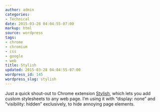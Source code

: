 ```yaml
---
author: admin
categories:
- Technical
date: 2015-03-28 04:04:55-07:00
markup: html
source: wordpress
tags:
- chrome
- chromium
- css
- google
- web
title: Stylish
updated: 2015-03-28 04:04:55-07:00
wordpress_id: 145
wordpress_slug: stylish
---
```

Just a quick shout-out to Chrome extension [Stylish][1], which lets you add custom stylesheets to any web page. I’m using it with “display: none” and “visibility: hidden” exclusively, to hide annoying page elements.

[1]: https://chrome.google.com/webstore/detail/stylish/fjnbnpbmkenffdnngjfgmeleoegfcffe?hl=en
